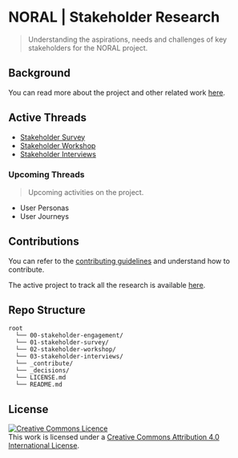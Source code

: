 # NORAL | Stakeholder Research

> Understanding the aspirations, needs and challenges of key stakeholders for the NORAL project.

## Background

You can read more about the project and other related work [here](https://github.com/The-Data-for-Children-Collaborative/noral-project).

## Active Threads

- [Stakeholder Survey](01-stakeholder-survey)
- [Stakeholder Workshop](02-stakeholder-workshop)
- [Stakeholder Interviews](03-stakeholder-interviews)

### Upcoming Threads
> Upcoming activities on the project.

- User Personas
- User Journeys

## Contributions

You can refer to the [contributing guidelines](_contribute/CONTRIBUTING.md) and understand how to contribute.

The active project to track all the research is available [here](https://github.com/orgs/The-Data-for-Children-Collaborative/projects/1).

## Repo Structure

```
root
  └── 00-stakeholder-engagement/
  └── 01-stakeholder-survey/
  └── 02-stakeholder-workshop/
  └── 03-stakeholder-interviews/
  └── _contribute/
  └── _decisions/
  └── LICENSE.md
  └── README.md
```

## License

<a rel="license" href="http://creativecommons.org/licenses/by/4.0/"><img alt="Creative Commons Licence" style="border-width:0" src="https://i.creativecommons.org/l/by/4.0/88x31.png" /></a><br />This work is licensed under a <a rel="license" href="http://creativecommons.org/licenses/by/4.0/">Creative Commons Attribution 4.0 International License</a>.
